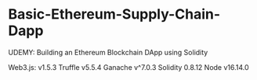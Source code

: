 # Basic-Ethereum-Supply-Chain-Dapp
UDEMY: Building an Ethereum Blockchain DApp using Solidity

Web3.js: v1.5.3
Truffle v5.5.4
Ganache v^7.0.3
Solidity 0.8.12
Node v16.14.0
